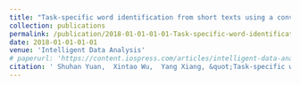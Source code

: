 ```yaml
---
title: "Task-specific word identification from short texts using a convolutional neural network"
collection: publications
permalink: /publication/2018-01-01-01-01-Task-specific-word-identification-from-short-texts-using-a-convolutional-neural-network
date: 2018-01-01-01-01
venue: 'Intelligent Data Analysis'
# paperurl: 'https://content.iospress.com/articles/intelligent-data-analysis/ida173413'
citation: ' Shuhan Yuan,  Xintao Wu,  Yang Xiang, &quot;Task-specific word identification from short texts using a convolutional neural network.&quot; Intelligent Data Analysis, 2018-01-01.'
---
```

<!-- [Access paper here](https://content.iospress.com/articles/intelligent-data-analysis/ida173413){:target="_blank"} -->

